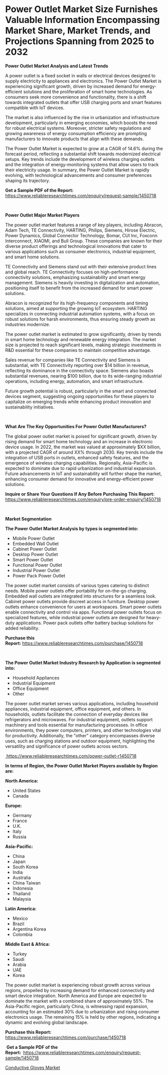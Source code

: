 <p><h1>Power Outlet Market Size Furnishes Valuable Information Encompassing Market Share, Market Trends, and Projections Spanning from 2025 to 2032</h1></p><p><strong>Power Outlet Market Analysis and Latest Trends</strong></p>
<p><p>A power outlet is a fixed socket in walls or electrical devices designed to supply electricity to appliances and electronics. The Power Outlet Market is experiencing significant growth, driven by increased demand for energy-efficient solutions and the proliferation of smart home technologies. As consumers seek more convenience and functionality, there is a shift towards integrated outlets that offer USB charging ports and smart features compatible with IoT devices. </p><p>The market is also influenced by the rise in urbanization and infrastructure development, particularly in emerging economies, which boosts the need for robust electrical systems. Moreover, stricter safety regulations and growing awareness of energy consumption efficiency are prompting manufacturers to innovate products that align with these demands. </p><p>The Power Outlet Market is expected to grow at a CAGR of 14.6% during the forecast period, reflecting a substantial shift towards modernized electrical setups. Key trends include the development of wireless charging outlets and the integration of energy-monitoring systems that allow users to track their electricity usage. In summary, the Power Outlet Market is rapidly evolving, with technological advancements and consumer preferences shaping its trajectory.</p></p>
<p><strong>Get a Sample PDF of the Report:&nbsp;</strong> <a href="https://www.reliableresearchtimes.com/enquiry/request-sample/1450718?utm_campaign=2237&utm_medium=2&utm_source=Github&utm_content=ia&utm_term=05042025&utm_id=power-outlet">https://www.reliableresearchtimes.com/enquiry/request-sample/1450718</a></p>
<p>&nbsp;</p>
<p><strong>Power Outlet Major Market Players</strong></p>
<p><p>The power outlet market features a range of key players, including Abracon, Adam Tech, TE Connectivity, HARTING, Philips, Siemens, Hirose Electric, Power Dynamics, Global Connector Technology, Bomar, CUI Inc, Foxconn Interconnect, XIAOMI, and Bull Group. These companies are known for their diverse product offerings and technological innovations that cater to various applications such as consumer electronics, industrial equipment, and smart home solutions.</p><p>TE Connectivity and Siemens stand out with their extensive product lines and global reach. TE Connectivity focuses on high-performance connectivity solutions, emphasizing sustainability and smart energy management. Siemens is heavily investing in digitalization and automation, positioning itself to benefit from the increased demand for smart power solutions.</p><p>Abracon is recognized for its high-frequency components and timing solutions, aimed at supporting the growing IoT ecosystem. HARTING specializes in connecting industrial automation systems, with a focus on robust solutions for harsh environments, thus ensuring steady growth as industries modernize.</p><p>The power outlet market is estimated to grow significantly, driven by trends in smart home technology and renewable energy integration. The market size is projected to reach significant levels, making strategic investments in R&D essential for these companies to maintain competitive advantage.</p><p>Sales revenue for companies like TE Connectivity and Siemens is substantial, with TE Connectivity reporting over $14 billion in revenue, reflecting its dominance in the connectivity space. Siemens also boasts substantial revenues, nearing $100 billion, due to its wide-ranging industrial operations, including energy, automation, and smart infrastructure.</p><p>Future growth potential is robust, particularly in the smart and connected devices segment, suggesting ongoing opportunities for these players to capitalize on emerging trends while enhancing product innovation and sustainability initiatives.</p></p>
<p>&nbsp;</p>
<p><strong>What Are The Key Opportunities For Power Outlet Manufacturers?</strong></p>
<p><p>The global power outlet market is poised for significant growth, driven by rising demand for smart home technology and an increase in electronic device usage. In 2022, the market was valued at approximately $XX billion, with a projected CAGR of around XX% through 2030. Key trends include the integration of USB ports in outlets, enhanced safety features, and the emergence of wireless charging capabilities. Regionally, Asia-Pacific is expected to dominate due to rapid urbanization and industrial expansion. Future advancements in IoT and sustainability will further shape the market, enhancing consumer demand for innovative and energy-efficient power solutions.</p></p>
<p><strong>Inquire or Share Your Questions If Any Before Purchasing This Report:</strong> <a href="https://www.reliableresearchtimes.com/enquiry/pre-order-enquiry/1450718?utm_campaign=2237&utm_medium=2&utm_source=Github&utm_content=ia&utm_term=05042025&utm_id=power-outlet">https://www.reliableresearchtimes.com/enquiry/pre-order-enquiry/1450718</a></p>
<p>&nbsp;</p>
<p><strong>Market Segmentation</strong></p>
<p><strong>The Power Outlet Market Analysis by types is segmented into:</strong></p>
<p><ul><li>Mobile Power Outlet</li><li>Embedded Wall Outlet</li><li>Cabinet Power Outlet</li><li>Desktop Power Outlet</li><li>Smart Power Outlet</li><li>Functional Power Outlet</li><li>Industrial Power Outlet</li><li>Power Pack Power Outlet</li></ul></p>
<p><p>The power outlet market consists of various types catering to distinct needs. Mobile power outlets offer portability for on-the-go charging. Embedded wall outlets are integrated into structures for a seamless look. Cabinet power outlets provide discreet access in furniture. Desktop power outlets enhance convenience for users at workspaces. Smart power outlets enable connectivity and control via apps. Functional power outlets focus on specialized features, while industrial power outlets are designed for heavy-duty applications. Power pack outlets offer battery backup solutions for added reliability.</p></p>
<p><strong>Purchase this Report:&nbsp;</strong><a href="https://www.reliableresearchtimes.com/purchase/1450718?utm_campaign=2237&utm_medium=2&utm_source=Github&utm_content=ia&utm_term=05042025&utm_id=power-outlet">https://www.reliableresearchtimes.com/purchase/1450718</a></p>
<p>&nbsp;</p>
<p><strong>The Power Outlet Market Industry Research by Application is segmented into:</strong></p>
<p><ul><li>Household Appliances</li><li>Industrial Equipment</li><li>Office Equipment</li><li>Other</li></ul></p>
<p><p>The power outlet market serves various applications, including household appliances, industrial equipment, office equipment, and others. In households, outlets facilitate the connection of everyday devices like refrigerators and microwaves. For industrial equipment, outlets support machinery and tools essential for manufacturing processes. In office environments, they power computers, printers, and other technologies vital for productivity. Additionally, the "other" category encompasses diverse uses, such as charging stations and outdoor equipment, highlighting the versatility and significance of power outlets across sectors.</p></p>
<p><a href="https://www.reliableresearchtimes.com/power-outlet-r1450718?utm_campaign=2237&utm_medium=2&utm_source=Github&utm_content=ia&utm_term=05042025&utm_id=power-outlet">&nbsp;https://www.reliableresearchtimes.com/power-outlet-r1450718</a></p>
<p><strong>In terms of Region, the Power Outlet Market Players available by Region are:</strong></p>
<p>
    <p> <strong> North America: </strong>
        <ul>
            <li>United States</li>
            <li>Canada</li>
        </ul>
        </p> 
    <p> <strong> Europe: </strong>
        <ul>
            <li>Germany</li>
            <li>France</li>
            <li>U.K.</li>
            <li>Italy</li>
            <li>Russia</li>
        </ul>
        </p> 
    <p> <strong> Asia-Pacific: </strong>
        <ul>
            <li>China</li>
            <li>Japan</li>
            <li>South Korea</li>
            <li>India</li>
            <li>Australia</li>
            <li>China Taiwan</li>
            <li>Indonesia</li>
            <li>Thailand</li>
            <li>Malaysia</li>
        </ul>
        </p> 
    <p> <strong> Latin America: </strong>
        <ul>
            <li>Mexico</li>
            <li>Brazil</li>
            <li>Argentina Korea</li>
            <li>Colombia</li>
        </ul>
        </p> 
    <p> <strong> Middle East & Africa: </strong>
        <ul>
            <li>Turkey</li>
            <li>Saudi</li>
            <li>Arabia</li>
            <li>UAE</li>
            <li>Korea</li>
        </ul>
    </p>
    </p>
<p><p>The power outlet market is experiencing robust growth across various regions, propelled by increasing demand for enhanced connectivity and smart device integration. North America and Europe are expected to dominate the market with a combined share of approximately 55%. The Asia-Pacific region, particularly China, is witnessing rapid expansion, accounting for an estimated 30% due to urbanization and rising consumer electronics usage. The remaining 15% is held by other regions, indicating a dynamic and evolving global landscape.</p></p>
<p><strong>Purchase this Report: </strong><a href="https://www.reliableresearchtimes.com/purchase/1450718?utm_campaign=2237&utm_medium=2&utm_source=Github&utm_content=ia&utm_term=05042025&utm_id=power-outlet">https://www.reliableresearchtimes.com/purchase/1450718</a></p>
<p>&nbsp;<strong>Get a Sample PDF of the Report:&nbsp;&nbsp;</strong><a href="https://www.reliableresearchtimes.com/enquiry/request-sample/1450718?utm_campaign=2237&utm_medium=2&utm_source=Github&utm_content=ia&utm_term=05042025&utm_id=power-outlet">https://www.reliableresearchtimes.com/enquiry/request-sample/1450718</a></p>
<p><strong></strong></p>
<p><p><a href="https://github.com/mcfred89/Market-Research-Report-List-1/blob/main/conductive-gloves-market.md?utm_campaign=2237&utm_medium=2&utm_source=Github&utm_content=ia&utm_term=05042025&utm_id=power-outlet">Conductive Gloves Market</a></p></p>
